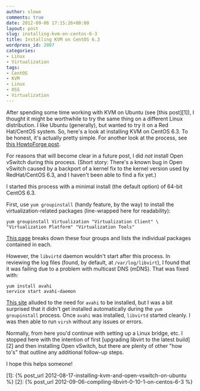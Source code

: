 ```yaml
---
author: slowe
comments: true
date: 2012-09-06 17:15:26+00:00
layout: post
slug: installing-kvm-on-centos-6-3
title: Installing KVM on CentOS 6.3
wordpress_id: 2807
categories:
- Linux
- Virtualization
tags:
- CentOS
- KVM
- Linux
- OSS
- Virtualization
---
```


After spending some time working with KVM on Ubuntu (see [this post][1]), I thought it might be worthwhile to try the same thing on a different Linux distribution. I like Ubuntu (generally), but wanted to try it on a Red Hat/CentOS system. So, here's a look at installing KVM on CentOS 6.3. To be honest, it's actually pretty simple. For another look at the process, see [this HowtoForge post](http://www.howtoforge.com/virtualization-with-kvm-on-a-centos-6.3-server).

For reasons that will become clear in a future post, I did _not_ install Open vSwitch during this process. (Short story: There's a known bug in Open vSwitch caused by a backport of a kernel fix to the kernel version used by RedHat/CentOS 6.3, and I haven't been able to find a fix yet.)

I started this process with a minimal install (the default option) of 64-bit CentOS 6.3.

First, use `yum groupinstall` (handy feature, by the way) to install the virtualization-related packages (line-wrapped here for readability):

    yum groupinstall Virtualization "Virtualization Client" \
    "Virtualization Platform" "Virtualization Tools"

[This page](http://www.web-manual.net/linux-3/how-to-install-kvm-virtualization-on-rhel-6centos-6/) breaks down these four groups and lists the individual packages contained in each.

However, the `libvirtd` daemon wouldn't start after this process. In reviewing the log files (found, by default, at `/var/log/libvirt`), I found that it was failing due to a problem with multicast DNS (mDNS). That was fixed with:

    yum install avahi
    service start avahi-daemon

[This site](http://blog.mattbrock.co.uk/2012/02/12/virtualisation-with-kvm-and-lvm-on-centos-6-via-the-command-line/) alluded to the need for `avahi` to be installed, but I was a bit surprised that it didn't get installed automatically during the `yum groupinstall` process. Once `avahi` was installed, `libvirtd` started cleanly. I was then able to run `virsh` without any issues or errors.

Normally, from here you'd continue with setting up a Linux bridge, etc. I stopped here with the intention of first [upgrading libvirt to the latest build][2] and then installing Open vSwitch, but there are plenty of other "how to's" that outline any additional follow-up steps.

I hope this helps someone!

[1]: {% post_url 2012-08-17-installing-kvm-and-open-vswitch-on-ubuntu %}
[2]: {% post_url 2012-09-06-compiling-libvirt-0-10-1-on-centos-6-3 %}
